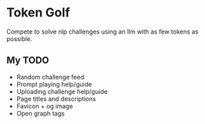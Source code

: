 # Token Golf

Compete to solve nlp challenges using an llm with as few tokens as possible.

## My TODO

- Random challenge feed
- Prompt playing help/guide
- Uploading challenge help/guide
- Page titles and descriptions
- Favicon + og image
- Open graph tags

